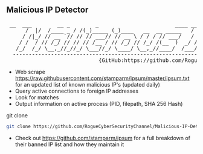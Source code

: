 Malicious IP Detector  
----------------------------
 <pre> __  ___        __ _        _                        ____ ____     ____         __               __
      /  |/  /____ _ / /(_)_____ (_)____   __  __ _____   /  _// __ \   / __ \ ___   / /_ ___   _____ / /_ ____   _____
     / /|_/ // __ `// // // ___// // __ \ / / / // ___/   / / / /_/ /  / / / // _ \ / __// _ \ / ___// __// __ \ / ___/
    / /  / // /_/ // // // /__ / // /_/ // /_/ /(__  )  _/ / / ____/  / /_/ //  __// /_ /  __// /__ / /_ / /_/ // /
   /_/  /_/ \__,_//_//_/ \___//_/ \____/ \__,_//____/  /___//_/      /_____/ \___/ \__/ \___/ \___/ \__/ \____//_/
  -------------------------------------------------------------------------------------------------------------------
                             {GitHub:https://github.com/RogueCyberSecurityChannel}</pre>


- Web scrape https://raw.githubusercontent.com/stamparm/ipsum/master/ipsum.txt for  an updated list of known malicious IP's (updated daily)
- Query active connections to foreign IP addresses
- Look for matches
- Output information on active process (PID, filepath, SHA 256 Hash)

git clone
```sh
git clone https://github.com/RogueCyberSecurityChannel/Malicious-IP-Detector
```
 - Check out https://github.com/stamparm/ipsum for a full breakdown of their banned IP list and how they maintain it
